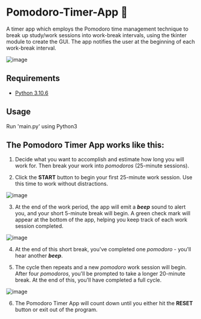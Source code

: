 # Pomodoro-Timer-App 🍅
A timer app which employs the Pomodoro time management technique to break up study/work sessions into work-break intervals, using the tkinter module to create the GUI.
The app notifies the user at the beginning of each work-break interval.

![image](https://user-images.githubusercontent.com/99925559/185747807-23013108-bb72-4645-bdf4-133866247302.png)

## Requirements
* [Python 3.10.6](https://www.python.org/downloads/release/python-3106/)

## Usage
Run 'main.py' using Python3

## The Pomodoro Timer App works like this:

1. Decide what you want to accomplish and estimate how long you will work for. Then break your work into <i>pomodoros</i> (25-minute sessions).

2. Click the <b>START</b> button to begin your first 25-minute work session. Use this time to work without distractions.

![image](https://user-images.githubusercontent.com/99925559/185748519-f527b3c2-48aa-4961-93e9-15145919f5ec.png)

3. At the end of the work period, the app will emit a <b><i>beep</i></b> sound to alert you, and your short 5-minute break will begin.
A green check mark will appear at the bottom of the app, helping you keep track of each work session completed.

![image](https://user-images.githubusercontent.com/99925559/185748850-7b7e5e2e-1e5c-4483-b85e-e77590a4a86d.png)

4. At the end of this short break, you've completed one <i>pomodoro</i> - you'll hear another <b><i>beep</i></b>.

5. The cycle then repeats and a new <i>pomodoro</i> work session will begin. After four <i>pomodoros</i>, you'll be prompted to take a longer 20-minute break.
At the end of this, you'll have completed a full cycle.

![image](https://user-images.githubusercontent.com/99925559/185749531-ac3828b3-6936-4b7f-a200-33e18cf2414a.png)

6. The Pomodoro Timer App will count down until you either hit the <b>RESET</b> button or exit out of the program.







